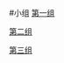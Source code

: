 #小组
[第一组](https://github.com/seed2013/comnet2015/tree/master/ch3/group1)

[第二组](https://github.com/seed2013/comnet2015/tree/master/ch3/group2)

[第三组](https://github.com/seed2013/comnet2015/tree/master/ch3/404)
